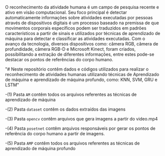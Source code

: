 O reconhecimento da atividade humana é um campo de pesquisa recente e ativo em visão computacional. Seu foco principal é detectar automaticamente informações sobre atividades executadas por pessoas através de dispositivos digitais é um processo baseado na premissa de que movimentos corporais específicos podem ser traduzidos em padrões característicos a partir de sinais e utilizados por técnicas de aprendizado de máquina para detectar e classificar as atividades executadas. Com o avanço da tecnologia, diversos dispositivos como: câmera RGB, câmera de profundidade, câmera RGB-D e Microsoft Kinect, foram criados, possibilitando a extração de diferentes informações, entre estes pode-se destacar os pontos de referências do corpo humano. 




"# Neste repositório contêm dados e códigos utilizados para realizar o reconhecimento de atividades humanas utilizando técnicas de Aprendizado de máquina e aprendizado de máquina profundo, como: KNN, SVM, GRU e LSTM" 

-(1) Pasta `AM` contêm todos os arquivos referentes as técnicas de aprendizado de máquina

-(2) Pasta `dataset` contêm os dados extraídos das imagens

-(3) Pasta `opencv` contêm arquivos que gera imagens a partir do video.mp4

-(4) Pasta `posetnet` contêm arquivos responsáveis por gerar os pontos de referência do corpo humano a partir de imagens.

-(5) Pasta `AMP` contêm todos os arquivos referentes as técnicas de aprendizado de máquina profundo



